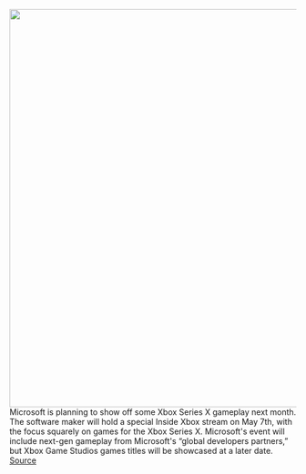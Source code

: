 <img src='https://cdn.vox-cdn.com/thumbor/V8nzeMnShVperPfdeKq63BdjBrk=/0x0:1920x1280/1200x800/filters:focal(807x487:1113x793)/cdn.vox-cdn.com/uploads/chorus_image/image/66734405/xboxseriesxgames.5.jpg' width='700px' /><br/>
Microsoft is planning to show off some Xbox Series X gameplay next month. The software maker will hold a special Inside Xbox stream on May 7th, with the focus squarely on games for the Xbox Series X. Microsoft's event will include next-gen gameplay from Microsoft's “global developers partners,” but Xbox Game Studios games titles will be showcased at a later date.
<a href='https://www.theverge.com/2020/4/30/21242869/microsoft-xbox-series-x-games-demo-date'> Source <a/>